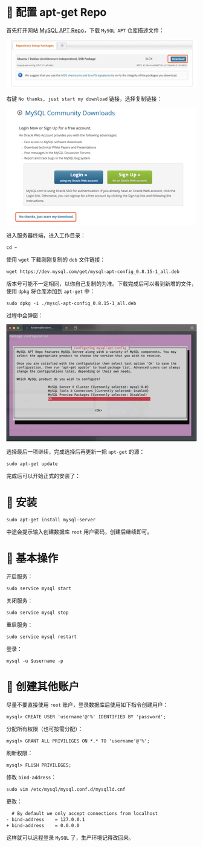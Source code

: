 <!--
@key 24
@title Ubuntu / Debian 安装 MySQL
@date 2020-2-22
@labels Tips Web MySQL
@description Ubuntu / Debian 同属 apt-get 包管理生态，安装只需要将 MySQL APT 仓库添加到 apt-get 中，使用 apt-get 安装即可，详情参考文章。
-->

# 🧀 配置 apt-get Repo

首先打开网站 [MySQL APT Repo](https://dev.mysql.com/downloads/repo/apt/)，下载 `MySQL APT` 仓库描述文件：

![MySQL APT Repo](../../img/27.png)

右键 `No thanks, just start my download` 链接，选择复制链接：

![Download](../../img/28.png)

进入服务器终端，进入工作目录：

```shell
cd ~
```

使用 `wget` 下载刚刚复制的 `deb` 文件链接：

```shell
wget https://dev.mysql.com/get/mysql-apt-config_0.8.15-1_all.deb
```

版本号可能不一定相同，以你自己复制的为准。下载完成后可以看到新增的文件，使用 `dpkg` 将仓库添加到 `apt-get` 中：

```shell
sudo dpkg -i ./mysql-apt-config_0.8.15-1_all.deb
```

过程中会弹窗：

![Repo Request](../../img/29.png)

选择最后一项继续，完成选择后再更新一把 `apt-get` 的源：

```shell
sudo apt-get update
```

完成后可以开始正式的安装了：

# 🍙 安装

```shell
sudo apt-get install mysql-server
```

中途会提示输入创建数据库 `root` 用户密码，创建后继续即可。

# 🍥 基本操作

开启服务：

```shell
sudo service mysql start
```

关闭服务：

```shell
sudo service mysql stop
```

重启服务：

```shell
sudo service mysql restart
```

登录：

```shell
mysql -u $username -p
```

# 🍖 创建其他账户

尽量不要直接使用 `root` 账户，登录数据库后使用如下指令创建用户：

```shell
mysql> CREATE USER 'username'@'%' IDENTIFIED BY 'password';
```

分配所有权限（也可按需分配）：

```shell
mysql> GRANT ALL PRIVILEGES ON *.* TO 'username'@'%';
```

刷新权限：

```shell
mysql> FLUSH PRIVILEGES;
```

修改 `bind-address`：

```shell
sudo vim /etc/mysql/mysql.conf.d/mysqlld.cnf
```

更改：

```shell
  # By default we only accept connections from localhost
- bind-address    = 127.0.0.1
+ bind-address    = 0.0.0.0
```

这样就可以远程登录 `MySQL` 了，生产环境记得改回来。